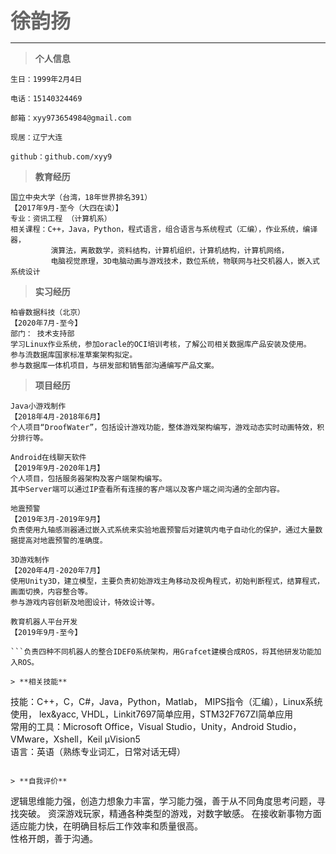 <font color="#666666" size="6"><b>徐韵扬</b></font>

---------------

> **个人信息**  

```
生日：1999年2月4日  

电话：15140324469  

邮箱：xyy973654984@gmail.com  

现居：辽宁大连 

github：github.com/xyy9
```

> **教育经历**  

```
国立中央大学（台湾，18年世界排名391）                                       【2017年9月-至今（大四在读）】 
专业：资讯工程 （计算机系）
相关课程：C++，Java，Python，程式语言，组合语言与系统程式（汇编），作业系统，编译器， 
         演算法，离散数学，资料结构，计算机组织，计算机结构，计算机网络， 
         电脑视觉原理，3D电脑动画与游戏技术，数位系统，物联网与社交机器人，嵌入式系统设计 
```

> **实习经历**  

```
柏睿数据科技（北京）                                                                  【2020年7月-至今】  
部门： 技术支持部
学习Linux作业系统，参加oracle的OCI培训考核，了解公司相关数据库产品安装及使用。
参与流数据库国家标准草案架构拟定。
参与数据库一体机项目，与研发部和销售部沟通编写产品文案。
```

> **项目经历**  

```
Java小游戏制作                                                                  【2018年4月-2018年6月】
个人项目“DroofWater”，包括设计游戏功能，整体游戏架构编写，游戏动态实时动画特效，积分排行等。 
```
```
Android在线聊天软件                                                             【2019年9月-2020年1月】
个人项目，包括服务器架构及客户端架构编写。  
其中Server端可以通过IP查看所有连接的客户端以及客户端之间沟通的全部内容。
```
```
地震预警                                                                        【2019年3月-2019年9月】
负责使用九轴感测器通过嵌入式系统来实验地震预警后对建筑内电子自动化的保护，通过大量数据提高对地震预警的准确度。
```
```
3D游戏制作                                                                      【2020年4月-2020年7月】
使用Unity3D，建立模型，主要负责初始游戏主角移动及视角程式，初始判断程式，结算程式，画面切换，内容整合等。
参与游戏内容创新及地图设计，特效设计等。  
```
```
教育机器人平台开发                                                                   【2019年9月-至今】
 
```负责四种不同机器人的整合IDEF0系统架构，用Grafcet建模合成ROS，将其他研发功能加入ROS。 

> **相关技能**  

```
技能：C++，C，C#，Java，Python，Matlab， MIPS指令（汇编），Linux系统使用，
      lex&yacc, VHDL，Linkit7697简单应用，STM32F767ZI简单应用  
常用的工具：Microsoft Office，Visual Studio，Unity，Android Studio，VMware，Xshell，Keil μVision5  
语言：英语（熟练专业词汇，日常对话无碍）  
```

> **自我评价**  

```
逻辑思维能力强，创造力想象力丰富，学习能力强，善于从不同角度思考问题，寻找突破。
资深游戏玩家，精通各种类型的游戏，对数字敏感。
在接收新事物方面适应能力快，在明确目标后工作效率和质量很高。  
性格开朗，善于沟通。  
```
